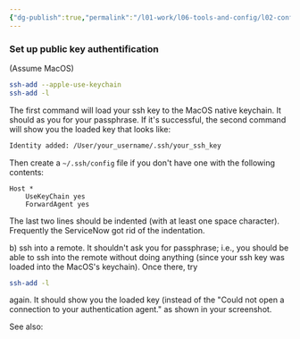 ```yaml
---
{"dg-publish":true,"permalink":"/l01-work/l06-tools-and-config/l02-config/ssh-setup/","dgPassFrontmatter":true}
---
```



### Set up public key authentification
(Assume MacOS)

```bash
ssh-add --apple-use-keychain  
ssh-add -l  
```  
  
The first command will load your ssh key to the MacOS native keychain. It should as you for your passphrase. If it's successful, the second command will show you the loaded key that looks like:  

```bash
Identity added: /User/your_username/.ssh/your_ssh_key  
```
  
Then create a `~/.ssh/config` file if you don't have one with the following contents:  

```
Host *  
    UseKeyChain yes  
    ForwardAgent yes  
```
  
The last two lines should be indented (with at least one space character). Frequently the ServiceNow got rid of the indentation.  
  
b) ssh into a remote. It shouldn't ask you for passphrase; i.e., you should be able to ssh into the remote without doing anything (since your ssh key was loaded into the MacOS's keychain). Once there, try  

```bash
ssh-add -l  
```
  
again. It should show you the loaded key (instead of the "Could not open a connection to your authentication agent." as shown in your screenshot.  

See also: